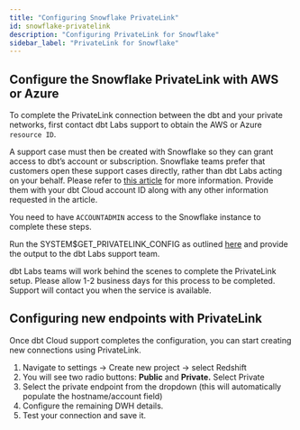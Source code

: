 ```yaml
---
title: "Configuring Snowflake PrivateLink"
id: snowflake-privatelink
description: "Configuring PrivateLink for Snowflake"
sidebar_label: "PrivateLink for Snowflake"
---
```


## Configure the Snowflake PrivateLink with AWS or Azure

To complete the PrivateLink connection between the dbt and your private networks, first contact dbt Labs support to obtain the AWS or Azure `resource ID`. 

A support case must then be created with Snowflake so they can grant access to dbt’s account or subscription. Snowflake teams prefer that customers open these support cases directly, rather than dbt Labs acting on your behalf. Please refer to [this article](https://community.snowflake.com/s/article/HowtosetupPrivatelinktoSnowflakefromCloudServiceVendors) for more information. Provide them with your dbt Cloud account ID along with any other information requested in the article. 

You need to have `ACCOUNTADMIN` access to the Snowflake instance to complete these steps.

<Lightbox src="/img/docs/dbt-cloud/snowflakeprivatelink1.png" title="Open snowflake case"/>

Run the SYSTEM$GET_PRIVATELINK_CONFIG as outlined [here](https://docs.snowflake.com/en/sql-reference/functions/system_get_privatelink_config.html) and provide the output to the dbt Labs support team. 

dbt Labs teams will work behind the scenes to complete the PrivateLink setup. Please allow 1-2 business days for this process to be completed. Support will contact you when the service is available. 

## Configuring new endpoints with PrivateLink

Once dbt Cloud support completes the configuration, you can start creating new connections using PrivateLink. 

1. Navigate to settings → Create new project → select Redshift
2. You will see two radio buttons: **Public** and **Private.** Select Private 
3. Select the private endpoint from the dropdown (this will automatically populate the hostname/account field)
4. Configure the remaining DWH details.
5. Test your connection and save it.
